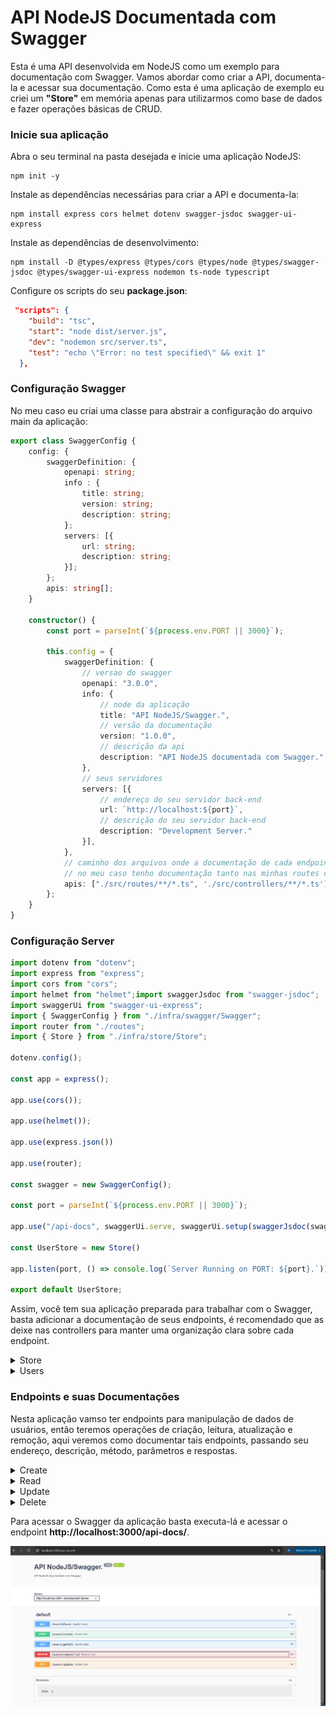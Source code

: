 # API NodeJS Documentada com Swagger
Esta é uma API desenvolvida em NodeJS como um exemplo para documentação com Swagger. Vamos abordar como criar a API, documenta-la e acessar sua documentação.
Como esta é uma aplicação de exemplo eu criei um **"Store"** em memória apenas para utilizarmos como base de dados e fazer operações básicas de CRUD.

### Inicie sua aplicação
Abra o seu terminal na pasta desejada e inicie uma aplicação NodeJS:
```shell
npm init -y
```

Instale as dependências necessárias para criar a API e documenta-la:
```shell
npm install express cors helmet dotenv swagger-jsdoc swagger-ui-express
```
Instale as dependências de desenvolvimento:
```shell
npm install -D @types/express @types/cors @types/node @types/swagger-jsdoc @types/swagger-ui-express nodemon ts-node typescript
```

Configure os scripts do seu **package.json**:
```json
 "scripts": {
    "build": "tsc",
    "start": "node dist/server.js",
    "dev": "nodemon src/server.ts",
    "test": "echo \"Error: no test specified\" && exit 1"
  },
```

### Configuração Swagger
No meu caso eu criai uma classe para abstrair a configuração do arquivo main da aplicação:

```ts
export class SwaggerConfig {
    config: {
        swaggerDefinition: {
            openapi: string;
            info : {
                title: string;
                version: string;
                description: string;
            };
            servers: [{
                url: string;
                description: string;
            }];
        };
        apis: string[];
    }

    constructor() {
        const port = parseInt(`${process.env.PORT || 3000}`);

        this.config = {
            swaggerDefinition: {
                // versao do swagger
                openapi: "3.0.0",
                info: {
                    // node da aplicação
                    title: "API NodeJS/Swagger.",
                    // versão da documentação
                    version: "1.0.0",
                    // descrição da api
                    description: "API NodeJS documentada com Swagger."
                },
                // seus servidores
                servers: [{
                    // endereço do seu servidor back-end
                    url: `http://localhost:${port}`,
                    // descrição do seu servidor back-end
                    description: "Development Server."
                }],
            },
            // caminho dos arquivos onde a documentação de cada endpoint será persistida
            // no meu caso tenho documentação tanto nas minhas routes como nas controllers
            apis: ["./src/routes/**/*.ts", './src/controllers/**/*.ts'],
        };
    }
}
```

### Configuração Server
```ts
import dotenv from "dotenv";
import express from "express";
import cors from "cors";
import helmet from "helmet";import swaggerJsdoc from "swagger-jsdoc";
import swaggerUi from "swagger-ui-express";
import { SwaggerConfig } from "./infra/swagger/Swagger";
import router from "./routes";
import { Store } from "./infra/store/Store";

dotenv.config();

const app = express();

app.use(cors());

app.use(helmet());

app.use(express.json())

app.use(router);

const swagger = new SwaggerConfig();

const port = parseInt(`${process.env.PORT || 3000}`);

app.use("/api-docs", swaggerUi.serve, swaggerUi.setup(swaggerJsdoc(swagger.config)));

const UserStore = new Store()

app.listen(port, () => console.log(`Server Running on PORT: ${port}.`));

export default UserStore;
```

Assim, você tem sua aplicação preparada para trabalhar com o Swagger, basta adicionar a documentação de seus endpoints, é recomendado que as deixe nas controllers para manter uma organização clara sobre cada endpoint.

<details>
    <summary>Store</summary>

O Store é uma classe que trabalha com dados genéricos, onde os objetos devem ter sempre um **id**.
E temos operações  para inserir dados na store, atualizar, buscar e remover.
```ts
import { IStore } from "./IStore";

export class StoreData {
    id?: number;
}

export class Store<T extends StoreData> implements IStore<T> {
    private instance: T[];

    constructor() {
        this.instance = [];
    }

    get(): T[] {
        return this.instance;
    }

    add(value: T): T[] {
        value.id = this.instance.length + 1;

        this.instance.push(value);
        
        return this.instance.sort();
    }

    update(value: T): T[] {
        for(let i = 0; i < this.instance.length; i++) {
            if(this.instance[i].id === value.id) {
                this.instance[i] = value;
            }
        }

        return this.instance.sort();
    }

    remove(id: number): T[] {
        this.instance = this.instance.filter((v) => v.id !== id);

        return this.instance.sort();
    }
}
```
</details>

<details>
    <summary>Users</summary>

Nessa api teremos operações onde será possível manipular dados de usuários.
```ts
import { StoreData } from "../infra/store/Store";

export class User extends StoreData {
    name: string;
};
```
</details>

### Endpoints e suas Documentações
Nesta aplicação vamso ter endpoints para manipulação de dados de usuários, então teremos operações de criação, leitura, atualização e remoção, aqui veremos como documentar tais endpoints, passando seu endereço, descrição, método, parâmetros e respostas.

<details>
    <summary>Create</summary>

```ts
/**
 * @swagger
 * 
 * /users/create:
 *   post:
 *     summary: Create User
 *     description: Criação de um usuário, no qual você deve enviar o `name` no body.
 *     requestBody:
 *       required: true
 *       content:
 *         application/json:
 *           schema:
 *             $ref: '#/components/schemas/User'
 *           example:
 *             name: "Sherlock Holmes"
 * 
 *     responses:
 *       200:
 *         description: Success
 *         content:
 *           application/json:
 *             schema:
 *               type: array
 *               items:
 *                 $ref: '#/components/schemas/User'
 *             example:
 *               - id: 1
 *                 name: "Sherlock Holmes"
 *               - id: 2
 *                 name: "John Watson"
 *       500:
 *         description: Internal Server Error
 *         content:
 *           application/json:
 *             schema:
 *               type: object
 *               properties:
 *                 error:
 *                   type: string
 *                   description: Mensagem de erro
 *                   example: "Name is required!"
 */
export function CreateUser(req: Request, res: Response) {
    try {
        const user = req.body as User;

        if(!user.name) {
            throw new Error("Name is required!");
        }

        res.status(200).send(UserStore.add(user));
    } catch (err) {
        const error = {
            message: (err as Error).message,
        };

        res.status(500).send({ error });
    }
}
```
</details>

<details>
    <summary>Read</summary>

```ts
/**
 * @swagger
 * components:
 *   schemas:
 *     User:
 *       type: object
 *       properties:
 *         id:
 *           type: integer
 *           description: ID único do usuário
 *           example: 1
 *         name:
 *           type: string
 *           description: Nome do usuário
 *           example: "Sherlock Holmes"
 * 
 * /users/getAll:
 *   get:
 *     summary: Get All Users
 *     description: Retorna um array de objetos `User`, cada um contendo o `id` e o `name`.
 *     responses:
 *       200:
 *         description: Success
 *         content:
 *           application/json:
 *             schema:
 *               type: array
 *               items:
 *                 $ref: '#/components/schemas/User'
 *             example:
 *               - id: 1
 *                 name: "Sherlock Holmes"
 *               - id: 2
 *                 name: "John Watson"
 */
export function GetAllUsers(req: Request, res: Response) {
    try {
        res.status(200).send(UserStore.get());
    } catch (err) {
        const error = {
            message: (err as Error).message,
        };

        res.status(500).send({ error });
    }
}
```
</details>


<details>
    <summary>Update</summary>

```ts
/**
 * @swagger
 * 
 * /users/update:
 *   put:
 *     summary: Update User
 *     description: Atualização de um usuário, no qual você deve enviar o `name` que deseja atualizar e o `id` do usuário em questão no body.
 *     requestBody:
 *       required: true
 *       content:
 *         application/json:
 *           schema:
 *             $ref: '#/components/schemas/User'
 *           example:
 *             id: 1
 *             name: "Sherlock Holmes"
 * 
 *     responses:
 *       200:
 *         description: Success
 *         content:
 *           application/json:
 *             schema:
 *               type: array
 *               items:
 *                 $ref: '#/components/schemas/User'
 *             example:
 *               - id: 1
 *                 name: "Sherlock Holmes"
 *               - id: 2
 *                 name: "John Watson"
 *       500:
 *         description: Internal Server Error
 *         content:
 *           application/json:
 *             schema:
 *               type: object
 *               properties:
 *                 error:
 *                   type: string
 *                   description: Mensagem de erro
 *                   example: "Id and Name is required!"
 */
export function UpdateUser(req: Request, res: Response) {
    try {
        const user = req.body as User;

        if(!user.id || !user.name) {
            throw new Error("Id and Name is required!");
        }

        res.status(200).send(UserStore.update(user));
    } catch (err) {
        const error = {
            message: (err as Error).message,
        };

        res.status(500).send({ error });
    }
}
```
</details>

<details>
    <summary>Delete</summary>

```ts
/**
 * @swagger
 * 
 * /users/remove?:id:
 *   delete:
 *     summary: Remove User
 *     description: Remoção de um usuário, no qual você deve enviar o `id` do usuário em questão como parâmetro.
 *     parameters:
 *       - in: query
 *         name: id
 *         required: true
 *         schema:
 *           type: integer
 *         description: ID do usuário a ser removido
 *         example: 1
 * 
 *     responses:
 *       200:
 *         description: Success
 *         content:
 *           application/json:
 *             schema:
 *               type: array
 *               items:
 *                 $ref: '#/components/schemas/User'
 *             example:
 *               - id: 1
 *                 name: "Sherlock Holmes"
 *               - id: 2
 *                 name: "John Watson"
 *       500:
 *         description: Internal Server Error
 *         content:
 *           application/json:
 *             schema:
 *               type: object
 *               properties:
 *                 error:
 *                   type: string
 *                   description: Mensagem de erro
 *                   example: "Id is required!"
 */
export function RemoveUser(req: Request, res: Response) {
    try {
        const { id } = req.query;

        if(!id) {
            throw new Error("Id is required!");
        }

        res.status(200).send(UserStore.remove(parseInt(id as string)));
    } catch (err) {
        const error = {
            message: (err as Error).message,
        };

        res.status(500).send({ error });
    }
}
```
</details>

Para acessar o Swagger da aplicação basta executa-lá e acessar o endpoint **http://localhost:3000/api-docs/**.

![Swagger](./resources/image.png)
